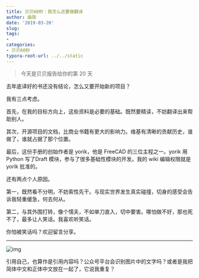 ```yaml
---
title: 贝贝60秒：我怎么还要做翻译
author: 曲政
date: '2019-03-20'
slug: 
tags:
- 
categories:
- 贝贝60秒
typora-root-url: ../../static
---
```


>   今天是贝贝报告给你的第 20 天

去年底译好的书还没有结论，怎么又要开始新的项目？

我有三点考虑。

首先，在我的目标方向上，这些资料是必要的基础。既然要精读，不妨翻译出来帮助别人。

其次，开源项目的文档，比商业书籍有更大的影响力。维基有清晰的贡献历史，谁做了，谁就占据了那个位置。

最后，这份手册的创始作者是 yorik，他是 FreeCAD 的三位主程之一。yorik 用 Python 写了Draft 模块，参与了很多基础性模块的开发。我的 wiki 编辑权限就是 yorik 批准的。

还有两点个人原因。

第一，既然看不分明，不妨索性先干。与现实世界发生真实碰撞，切身的感受会告诉我轻重缓急，何去何从。

第二，与其外围打转，像个懦夫，不如单刀直入，切中要害。哪怕做不好，那也死不了，最多让人笑话。我喜欢听笑话。

你怕被笑话吗？欢迎留言分享。



------



![img](/images/2019-03-20-%E8%B4%9D%E8%B4%9D60%E7%A7%92%EF%BC%9A%E6%88%91%E6%80%8E%E4%B9%88%E8%BF%98%E8%A6%81%E5%81%9A%E7%BF%BB%E8%AF%91/640-20200416161543003.jpeg)

引用自己，也算作是引用内容吗？公众号平台会识别图片中的文字吗？或者是我把简体中文和正体中文放在一起了，它说我重复？